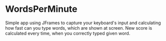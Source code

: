 # WordsPerMinute

Simple app using JFrames to capture your keyboard's input and calculating how fast can you type words, which are shown at screen. New score is calculated every time, when you correctly typed given word.
